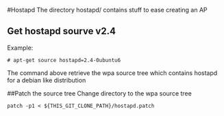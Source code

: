 #Hostapd
The directory hostapd/ contains stuff to ease creating an AP

## Get hostapd sourve v2.4

Example:
```
# apt-get source hostapd=2.4-0ubuntu6
```

The command above retrieve the wpa source tree which contains hostapd for a debian like distribution

##Patch the source tree
Change directory to the wpa source tree
```
patch -p1 < ${THIS_GIT_CLONE_PATH}/hostapd.patch
```


